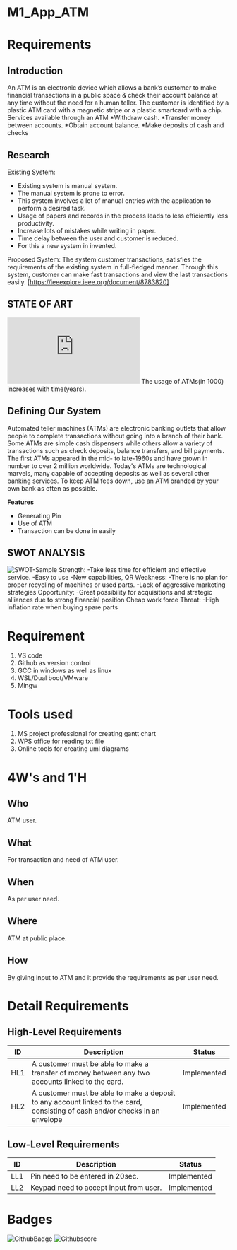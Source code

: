 # M1_App_ATM
# Requirements
## Introduction
An ATM is an electronic device which allows a bank’s customer to make financial transactions in a public space & check their account balance at any time without the need for a human teller.
The customer is identified by a plastic ATM card with a magnetic stripe or a plastic smartcard with a chip.
Services available through an ATM
 *Withdraw cash.
 *Transfer money between accounts.
 *Obtain account balance.
 *Make deposits of cash and checks

 ## Research
 Existing System:
-	Existing system is manual system.
-	The manual system is prone to error.
-	This system involves a lot of manual entries with the application to perform a desired task.
-	Usage of papers and records in the process leads to less efficiently less productivity.
-	Increase lots of mistakes while writing in paper.
-	Time delay between the user and customer is reduced.
-	For this a new system in invented.
 
Proposed System:
The system customer transactions, satisfies the requirements of the existing system in full-fledged manner.  Through this system, customer can make fast transactions and view the last transactions easily.
 [https://ieeexplore.ieee.org/document/8783820]

## STATE OF ART
![Number of ATM Vs Time!](https://www.theglobaleconomy.com/graph_country.php?p=8&c=India&i=ATM_machines)
The usage of ATMs(in 1000) increases with time(years). 

## Defining Our System
Automated teller machines (ATMs) are electronic banking outlets that allow people to complete transactions without going into a branch of their bank.
Some ATMs are simple cash dispensers while others allow a variety of transactions such as check deposits, balance transfers, and bill payments.
The first ATMs appeared in the mid- to late-1960s and have grown in number to over 2 million worldwide.
Today's ATMs are technological marvels, many capable of accepting deposits as well as several other banking services.
To keep ATM fees down, use an ATM branded by your own bank as often as possible.

**Features**
- Generating Pin
- Use of ATM
- Transaction can be done in easily

## SWOT ANALYSIS
![SWOT-Sample](https://simplybanking.files.wordpress.com/2014/03/indicash.jpg)
Strength:
-Take less time for efficient and effective service.
-Easy to use
-New capabilities, QR
Weakness:
-There is no plan for proper recycling of machines or used parts.
-Lack of aggressive marketing strategies
Opportunity:
-Great possibility for acquisitions and strategic alliances due to strong financial position
Cheap work force
Threat:
-High inflation rate when buying spare parts

# Requirement

1. VS code
2. Github as version control
3. GCC in windows as well as linux
4. WSL/Dual boot/VMware
5. Mingw


# Tools used 

1. MS project professional for creating gantt chart
2. WPS office for reading txt file
3. Online tools for creating uml diagrams

# 4W's and 1'H
## Who  
ATM user.
## What
For transaction and need of ATM user.
## When
 As per user need.
## Where
ATM at public place.
## How
By giving input to ATM and it provide the requirements as per user need.

# Detail Requirements

## High-Level Requirements  
|ID| Description | Status
|--|--|--|
| HL1 | A customer must be able to make a transfer of money between any two accounts linked to the card. | Implemented
| HL2 | A customer must be able to make a deposit to any account linked to the card, consisting of cash and/or checks in an envelope | Implemented
## Low-Level Requirements  
|ID| Description | Status
|--|--|--|
| LL1 | Pin need to be entered in 20sec.|Implemented
| LL2 | Keypad need to accept input from user. | Implemented

# Badges
![GithubBadge](https://img.shields.io/badge/Code%20grade-B-brightgreen)
![Githubscore](https://img.shields.io/badge/Code%20Quality%20Score-80-brightgreen)



